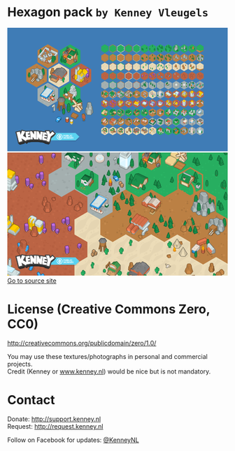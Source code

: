 # Hexagon pack `by Kenney Vleugels`
![Preview.png](./preview/Preview.png)  
![Sample.png](./preview/Sample.png)  
[Go to source site](https://kenney.nl/assets/hexagon-pack)  
  
# License (Creative Commons Zero, CC0)  
http://creativecommons.org/publicdomain/zero/1.0/  
  
You may use these textures/photographs in personal and commercial projects.  
Credit (Kenney or www.kenney.nl) would be nice but is not mandatory.  
  
# Contact  
Donate:   http://support.kenney.nl  
Request:  http://request.kenney.nl  
  
Follow on Facebook for updates: [@KenneyNL](https://www.facebook.com/KenneyNL)  
